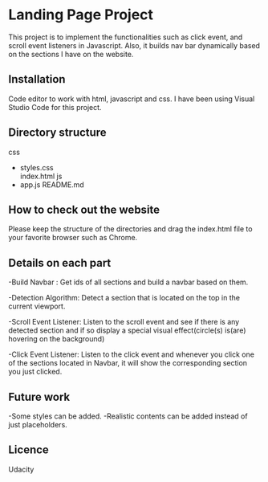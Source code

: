 # Landing Page Project
This project is to implement the functionalities such as click event, and scroll event listeners in Javascript. 
Also, it builds nav bar dynamically based on the sections I have on the website. 

## Installation
Code editor to work with html, javascript and css. 
I have been using Visual Studio Code for this project. 

## Directory structure
css
- styles.css    
index.html
js
- app.js
README.md

## How to check out the website
Please keep the structure of the directories and drag the index.html file to your favorite browser such as Chrome.

## Details on each part
-Build Navbar : Get ids of all sections and build a navbar based on them.

-Detection Algorithm: Detect a section that is located on the top in the current viewport.

-Scroll Event Listener: Listen to the scroll event and see if there is any detected section and if so display a special visual effect(circle(s) is(are) hovering on the background)

-Click Event Listener: Listen to the click event and whenever you click one of the sections located in Navbar, it will show the corresponding section you just clicked. 

## Future work
-Some styles can be added. 
-Realistic contents can be added instead of just placeholders. 

## Licence
Udacity